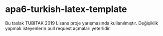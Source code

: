 # apa6-turkish-latex-template
Bu taslak TUBITAK 2019 Lisans proje yarışmasında kullanılmıştır.
Değişiklik yapmak isteyenlerin pull request açmaları yeterlidir.
